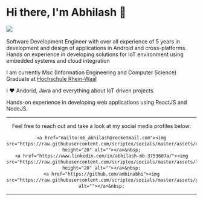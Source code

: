 # Hi there, I'm Abhilash 👋

![](https://komarev.com/ghpvc/?username=ambinabhi&color=green)

Software Development Engineer with over all experience of 5 years in development and design of applications in Android and cross-platforms.
Hands on experience in developing solutions for IoT environment using embedded systems and cloud integration

I am currently Msc (Information Engineering and Computer Science) Graduate at [Hochschule Rhein-Waal](https://www.hochschule-rhein-waal.de/en)

I ❤️ Andorid, Java and everything about IoT driven projects. 

Hands-on experience in developing web applications using ReactJS and NodeJS.

---

<p align="center">Feel free to reach out and take a look at my social media profiles below:</p>

<div align="center">

    <a href="mailto:mb_abhilash@rocketmail.com"><img src="https://raw.githubusercontent.com/scriptex/socials/master/assets/email.svg" height="20" alt=""></a>&nbsp;
    <a href="https://www.linkedin.com/in/abhilash-mb-3753607a/"><img src="https://raw.githubusercontent.com/scriptex/socials/master/assets/linkedin.svg" height="20" alt=""></a>&nbsp;
    <a href="https://github.com/ambinabhi"><img src="https://raw.githubusercontent.com/scriptex/socials/master/assets/github.svg"height="20" alt=""></a>&nbsp;
</div>

---

<!--
**ambinabhi/ambinabhi** is a ✨ _special_ ✨ repository because its `README.md` (this file) appears on your GitHub profile.

Here are some ideas to get you started:

- 🔭 I’m currently working on ...
- 🌱 I’m currently learning ...
- 👯 I’m looking to collaborate on ...
- 🤔 I’m looking for help with ...
- 💬 Ask me about ...
- 📫 How to reach me: ...
- 😄 Pronouns: ...
- ⚡ Fun fact: ...
-->
